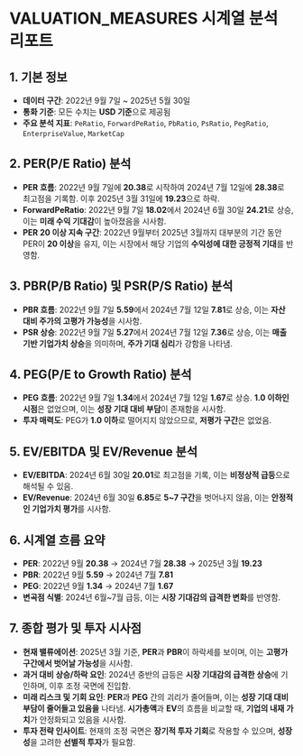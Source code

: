 # VALUATION_MEASURES 시계열 분석 리포트

## 1. 기본 정보
- **데이터 구간**: 2022년 9월 7일 ~ 2025년 5월 30일
- **통화 기준**: 모든 수치는 **USD 기준**으로 제공됨
- **주요 분석 지표**: `PeRatio`, `ForwardPeRatio`, `PbRatio`, `PsRatio`, `PegRatio`, `EnterpriseValue`, `MarketCap`

## 2. PER(P/E Ratio) 분석
- **PER 흐름**: 2022년 9월 7일에 **20.38**로 시작하여 2024년 7월 12일에 **28.38**로 최고점을 기록함. 이후 2025년 3월 31일에 **19.23**으로 하락.
- **ForwardPeRatio**: 2022년 9월 7일 **18.02**에서 2024년 6월 30일 **24.21**로 상승, 이는 **미래 수익 기대감**이 높아졌음을 시사함.
- **PER 20 이상 지속 구간**: 2022년 9월부터 2025년 3월까지 대부분의 기간 동안 PER이 **20 이상**을 유지, 이는 시장에서 해당 기업의 **수익성에 대한 긍정적 기대**를 반영함.

## 3. PBR(P/B Ratio) 및 PSR(P/S Ratio) 분석
- **PBR 흐름**: 2022년 9월 7일 **5.59**에서 2024년 7월 12일 **7.81**로 상승, 이는 **자산 대비 주가의 고평가 가능성**을 시사함.
- **PSR 상승**: 2022년 9월 7일 **5.27**에서 2024년 7월 12일 **7.36**로 상승, 이는 **매출 기반 기업가치 상승**을 의미하며, **주가 기대 심리**가 강함을 나타냄.

## 4. PEG(P/E to Growth Ratio) 분석
- **PEG 흐름**: 2022년 9월 7일 **1.34**에서 2024년 7월 12일 **1.67**로 상승. **1.0 이하인 시점**은 없었으며, 이는 **성장 기대 대비 부담**이 존재함을 시사함.
- **투자 매력도**: PEG가 **1.0 이하**로 떨어지지 않았으므로, **저평가 구간**은 없었음.

## 5. EV/EBITDA 및 EV/Revenue 분석
- **EV/EBITDA**: 2024년 6월 30일 **20.01**로 최고점을 기록, 이는 **비정상적 급등**으로 해석될 수 있음.
- **EV/Revenue**: 2024년 6월 30일 **6.85**로 **5~7 구간**을 벗어나지 않음, 이는 **안정적인 기업가치 평가**를 시사함.

## 6. 시계열 흐름 요약
- **PER**: 2022년 9월 **20.38** → 2024년 7월 **28.38** → 2025년 3월 **19.23**
- **PBR**: 2022년 9월 **5.59** → 2024년 7월 **7.81**
- **PEG**: 2022년 9월 **1.34** → 2024년 7월 **1.67**
- **변곡점 식별**: 2024년 6월~7월 급등, 이는 **시장 기대감의 급격한 변화**를 반영함.

## 7. 종합 평가 및 투자 시사점
- **현재 밸류에이션**: 2025년 3월 기준, **PER**과 **PBR**이 하락세를 보이며, 이는 **고평가 구간에서 벗어날 가능성**을 시사함.
- **과거 대비 상승/하락 요인**: 2024년 중반의 급등은 **시장 기대감의 급격한 상승**에 기인하며, 이후 조정 국면에 진입함.
- **미래 리스크 및 기회 요인**: **PER**과 **PEG** 간의 괴리가 줄어들며, 이는 **성장 기대 대비 부담이 줄어들고 있음을** 나타냄. **시가총액**과 **EV**의 흐름을 비교할 때, **기업의 내재 가치**가 안정화되고 있음을 시사함.
- **투자 전략 인사이트**: 현재의 조정 국면은 **장기적 투자 기회**로 작용할 수 있으며, **성장성**을 고려한 **선별적 투자**가 필요함.